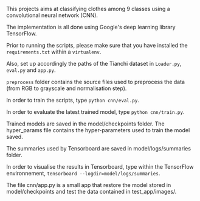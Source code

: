 This projects aims at classifying clothes among 9 classes using a convolutional neural network (CNN).

The implementation is all done using Google's deep learning library TensorFlow.

Prior to running the scripts, please make sure that you have installed the `requirements.txt` within a `virtualenv`.

Also, set up accordingly the paths of the Tianchi dataset in `Loader.py`, `eval.py` and `app.py`.

`preprocess` folder contains the source files used to preprocess the data (from RGB to grayscale and normalisation step).

In order to train the scripts, type `python cnn/eval.py`.

In order to evaluate the latest trained model, type `python cnn/train.py`.

Trained models are saved in the model/checkpoints folder. The hyper_params file contains the hyper-parameters used to train the model saved.

The summaries used by Tensorboard are saved in model/logs/summaries folder.

In order to visualise the results in Tensorboard, type within the TensorFlow environnement, `tensorboard --logdir=model/logs/summaries`.

The file cnn/app.py is a small app that restore the model stored in model/checkpoints and test the data contained in test_app/images/.